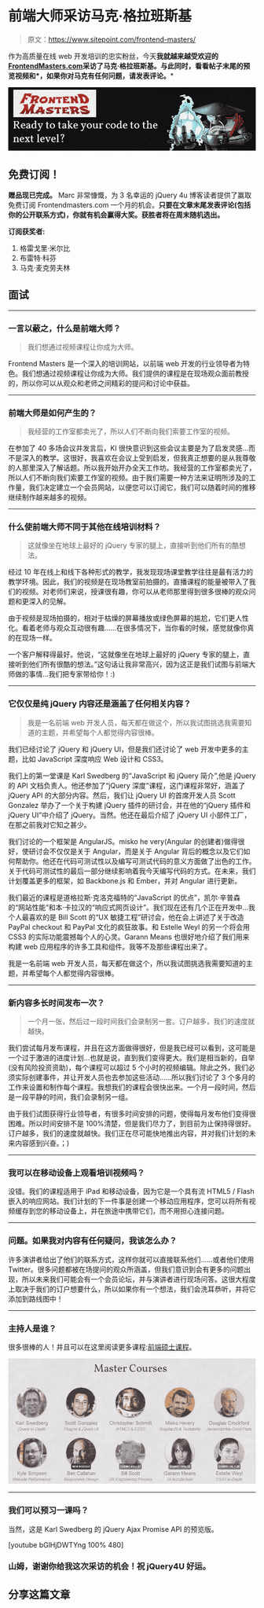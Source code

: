 # 前端大师采访马克·格拉班斯基

> 原文：<https://www.sitepoint.com/frontend-masters/>

作为高质量在线 web 开发培训的忠实粉丝，今天**我就越来越受欢迎的[FrontendMasters.com](http://frontendmasters.com/)采访了马克·格拉班斯基。与此同时，看看帖子末尾的预览视频和*，如果你对马克有任何问题，请发表评论。***

![frontend-masters-banner](img/9b1bfbe88f5b79498a314bcec5c5d507.png)

## 免费订阅！

**赠品现已完成。** Marc 非常慷慨，为 3 名幸运的 jQuery 4u 博客读者提供了赢取免费订阅 Frontendmasters.com 一个月的机会。**只要在文章末尾发表评论(包括你的公开联系方式)，你就有机会赢得大奖。获胜者将在周末随机选出。**

**订阅获奖者:**

1.  格雷戈里·米尔比
2.  布雷特·科芬
3.  马克·麦克劳夫林

## 面试

* * *

### 一言以蔽之，什么是前端大师？

> 我们想通过视频课程让你成为大师。

Frontend Masters 是一个深入的培训网站，以前端 web 开发的行业领导者为特色。我们想通过视频课程让你成为大师。我们提供的课程是在现场观众面前教授的，所以你可以从观众和老师之间精彩的提问和讨论中获益。

* * *

### 前端大师是如何产生的？

> 我经营的工作室都卖光了，所以人们不断向我们索要工作室的视频。

在参加了 40 多场会议并发言后，KI 很快意识到这些会议主要是为了启发灵感…而不是深入的教学。这很好，我喜欢在会议上受到启发，但我真正想要的是从我尊敬的人那里深入了解话题。所以我开始开办全天工作坊。我经营的工作室都卖光了，所以人们不断向我们索要工作室的视频。由于我们需要一种方法来证明所涉及的工作量，我们决定建立一个会员网站，以便您可以订阅它，我们可以随着时间的推移继续制作越来越多的视频。

* * *

### 什么使前端大师不同于其他在线培训材料？

> 这就像坐在地球上最好的 jQuery 专家的腿上，直接听到他们所有的酷想法。

经过 10 年在线上和线下各种形式的教学，我发现现场课堂教学往往是最有活力的教学环境。因此，我们的视频是在现场教室前拍摄的。直播课程的能量被带入了我们的视频。对老师们来说，授课很有趣，你可以从老师那里得到很多很棒的观众问题和更深入的见解。

由于视频是现场拍摄的，相对于枯燥的屏幕播放或绿色屏幕的尴尬，它们更人性化。看着老师与观众互动很有趣……在很多情况下，当你看的时候，感觉就像你真的在现场一样。

一个客户解释得最好。他说，“这就像坐在地球上最好的 jQuery 专家的腿上，直接听到他们所有很酷的想法。”这句话让我非常高兴，因为这正是我们试图与前端大师做的事情…我们把专家带给你！:)

* * *

### 它仅仅是纯 jQuery 内容还是涵盖了任何相关内容？

> 我是一名前端 web 开发人员，每天都在做这个，所以我试图挑选我需要知道的主题，并希望每个人都觉得内容很棒。

我们已经讨论了 jQuery 和 jQuery UI，但是我们还讨论了 web 开发中更多的主题，比如 JavaScript 深度响应 Web 设计和 CSS3。

我们上的第一堂课是 Karl Swedberg 的“JavaScript 和 jQuery 简介”,他是 jQuery 的 API 文档负责人。他还参加了“jQuery 深度”课程，这门课程非常好，涵盖了 jQuery API 的大部分内容。然后，我们让 jQuery UI 的首席开发人员 Scott Gonzalez 举办了一个关于构建 jQuery 插件的研讨会，并在他的“jQuery 插件和 jQuery UI”中介绍了 jQuery。当然。他还在最后介绍了 jQuery UI 小部件工厂，在那之前我对它知之甚少。

我们讨论的一个框架是 AngularJS。misko he very(Angular 的创建者)做得很好，使研讨会不仅仅是关于 Angular，而是关于 Angular 背后的概念以及它们如何帮助你。他还在代码可测试性以及编写可测试代码的意义方面做了出色的工作。关于代码可测试性的最后一部分继续影响着我今天编写代码的方式。在未来，我们计划覆盖更多的框架，如 Backbone.js 和 Ember，并对 Angular 进行更新。

我们最近的课程是道格拉斯·克洛克福特的“JavaScript 的优点”，凯尔·辛普森的“网站性能”和本·卡拉汉的“响应式网页设计”。我们现在还有几个正在开发中…我个人最喜欢的是 Bill Scott 的“UX 敏捷工程”研讨会，他在会上讲述了关于改造 PayPal checkout 和 PayPal 文化的疯狂故事。和 Estelle Weyl 的另一个将会用 CSS3 的实际功能震撼每个人的心灵。Garann Means 也很好地介绍了我们用来构建 web 应用程序的许多工具和组件。我等不及那些课程出来了。

我是一名前端 web 开发人员，每天都在做这个，所以我试图挑选我需要知道的主题，并希望每个人都觉得内容很棒。

* * *

### 新内容多长时间发布一次？

> 一个月一张，然后过一段时间我们会录制另一套。订户越多，我们的速度就越快。

我们尝试每月发布课程，并且在这方面做得很好，但是我已经可以看到，这可能是一个过于激进的进度计划…也就是说，直到我们变得更大。我们是相当新的，自举(没有风险投资资助)，每个课程可以超过 5 个小时的视频编辑。除此之外，我们必须实际创建事件，并让开发人员也去参加这些活动……所以我们讨论了 3 个多月的工作来设置和制作每个课程。我想我们的课程会很快出来。一个月一段时间，然后是一段平静的时间，我们会录制另一组。

由于我们试图获得行业领导者，有很多时间安排的问题，使得每月发布他们变得很困难。所以时间安排不是 100%清楚，但是我们尽力了，到目前为止保持得很好。订户越多，我们的速度就越快。我们正在尽可能快地推出内容，并对我们计划的未来内容感到兴奋。；)

* * *

### 我可以在移动设备上观看培训视频吗？

没错。我们的课程适用于 iPad 和移动设备，因为它是一个具有流 HTML5 / Flash 嵌入的响应网站。我们计划的下一件事是创建一个移动应用程序，您可以将所有视频缓存到您的移动设备上，并在旅途中携带它们，而不用担心连接问题。

* * *

### 问题。如果我对内容有任何疑问，我该怎么办？

许多演讲者给出了他们的联系方式，这样你就可以直接联系他们……或者他们使用 Twitter。很多问题都被在场提问的观众所涵盖，但我们意识到会有更多的问题出现，所以未来我们可能会有一个会员论坛，并与演讲者进行现场问答。这很大程度上取决于我们的订户想要什么，所以如果你有一个想法，我们会洗耳恭听，并将它添加到路线图中！

* * *

### 主持人是谁？

很多很棒的人！并且可以在这里阅读更多课程:[前端硕士课程](http://frontendmasters.com/courses/)。

![master-courses](img/65778835c43aa3ca7e7729455d8cac8b.png)

* * *

### 我们可以预习一课吗？

当然，这是 Karl Swedberg 的 jQuery Ajax Promise API 的预览版。

[youtube bGlHjDWTYng 100% 480]

### 山姆，谢谢你给我这次采访的机会！祝 jQuery4U 好运。

## 分享这篇文章